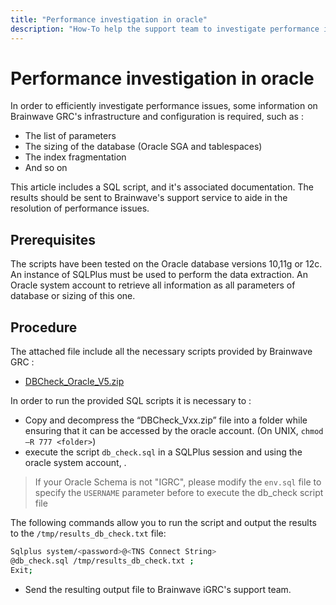 ```yaml
---
title: "Performance investigation in oracle"
description: "How-To help the support team to investigate performance issues when using an Oracle database"
---
```


# Performance investigation in oracle

In order to efficiently investigate performance issues, some information on Brainwave GRC's infrastructure and configuration is required, such as :  

- The list of parameters
- The sizing of the database (Oracle SGA and tablespaces)
- The index fragmentation
- And so on

This article includes a SQL script, and it's associated documentation. The results should be sent to Brainwave's support service to aide in the resolution of performance issues.

## Prerequisites

The scripts have been tested on the Oracle database versions 10,11g or 12c.  
An instance of SQLPlus must be used to perform the data extraction.
An Oracle system account to retrieve all information as all parameters of database or sizing of this one.

## Procedure

The attached file include all the necessary scripts provided by Brainwave GRC :

- [DBCheck_Oracle_V5.zip](./assets/DBcheck_Oracle_v5.zip)

In order to run the provided SQL scripts it is necessary to :

- Copy and decompress the “DBCheck_Vxx.zip” file into a folder while ensuring that it can be accessed by the oracle account. (On UNIX, `chmod –R 777 <folder>`)
- execute the script `db_check.sql` in a SQLPlus session and using the oracle system account, .

> If your Oracle Schema is not "IGRC", please modify the `env.sql` file to specify the `USERNAME` parameter before to execute the db\_check script file

The following commands allow you to run the script and output the results to the `/tmp/results_db_check.txt` file:  

```sh
Sqlplus system/<password>@<TNS Connect String>  
@db_check.sql /tmp/results_db_check.txt ;  
Exit;
```

- Send the resulting output file to Brainwave iGRC's support team.
